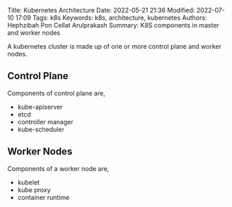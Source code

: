 Title: Kubernetes Architecture
Date: 2022-05-21 21:36
Modified: 2022-07-10 17:09
Tags: k8s
Keywords: k8s, architecture, kubernetes
Authors: Hephzibah Pon Cellat Arulprakash
Summary: K8S components in master and worker nodes

A kubernetes cluster is made up of one or more control plane and worker nodes.

## Control Plane

Components of control plane are,

* kube-apiserver
* etcd
* controller manager
* kube-scheduler

## Worker Nodes

Components of a worker node are,

* kubelet
* kube proxy
* container runtime